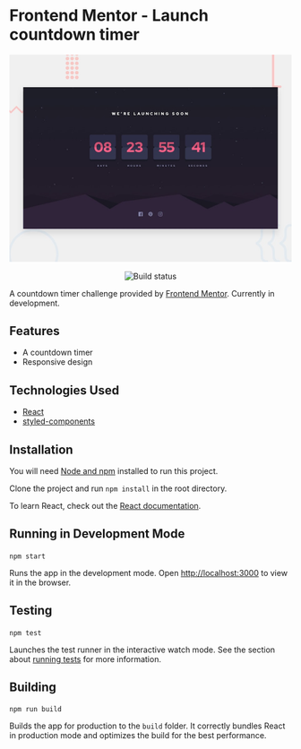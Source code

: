 # Frontend Mentor - Launch countdown timer

![Design preview for the Launch countdown timer coding challenge](./design/desktop-preview.jpg)

<p align="center">
    <img alt="Build status" src="https://img.shields.io/github/workflow/status/cagloria/launch-countdown-timer/Test?style=for-the-badge" />
</p>

A countdown timer challenge provided by [Frontend Mentor](https://www.frontendmentor.io). Currently in development.

## Features

-   A countdown timer
-   Responsive design

## Technologies Used

-   [React](https://reactjs.org/)
-   [styled-components](https://styled-components.com/)

## Installation

You will need [Node and npm](https://nodejs.org/en/) installed to run this project.

Clone the project and run `npm install` in the root directory.

To learn React, check out the [React documentation](https://reactjs.org/).

## Running in Development Mode

`npm start`

Runs the app in the development mode. Open [http://localhost:3000](http://localhost:3000) to view it in the browser.

## Testing

`npm test`

Launches the test runner in the interactive watch mode. See the section about [running tests](https://facebook.github.io/create-react-app/docs/running-tests) for more information.

## Building

`npm run build`

Builds the app for production to the `build` folder. It correctly bundles React in production mode and optimizes the build for the best performance.
